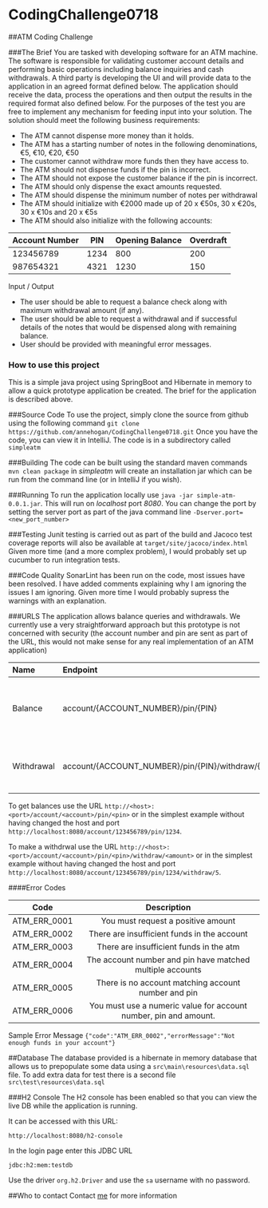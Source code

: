 # CodingChallenge0718

##ATM Coding Challenge 

###The Brief
You are tasked with developing software for an ATM machine. The software is responsible for validating customer account details and performing basic operations including balance inquiries and cash withdrawals.
A third party is developing the UI and will provide data to the application in an agreed format defined below. The application should receive the data, process the operations and then output the results in the required format also defined below. For the purposes of the test you are free to implement any mechanism for feeding input into your solution.
The solution should meet the following business requirements:
-	The ATM cannot dispense more money than it holds.
-	The ATM has a starting number of notes in the following denominations, €5, €10, €20, €50
-	The customer cannot withdraw more funds then they have access to.
-	The ATM should not dispense funds if the pin is incorrect.
-	The ATM should not expose the customer balance if the pin is incorrect.
-	The ATM should only dispense the exact amounts requested.
-	The ATM should dispense the minimum number of notes per withdrawal
-	The ATM should initialize with €2000 made up of 20 x €50s, 30 x €20s, 30 x €10s and 20 x €5s
-	The ATM should also initialize with the following accounts:

Account Number|PIN|Opening Balance|Overdraft
---|---|---|---|
123456789|1234|800|200
987654321|4321|1230|150

Input / Output
-	The user should be able to request a balance check along with maximum withdrawal amount (if any).
-	The user should be able to request a withdrawal and if successful details of the notes that would be dispensed along with remaining balance.
-	User should be provided with meaningful error messages.

### How to use this project
This is a simple java project using SpringBoot and Hibernate in memory to allow a 
quick prototype application be created. The brief for the application is described above.

###Source Code
To use the project, simply clone the source from github using the following command `git clone https://github.com/annehogan/CodingChallenge0718.git`
Once you have the code, you can view it in IntelliJ. The code is in a subdirectory called `simpleatm`

###Building
The code can be built using the standard maven commands
`mvn clean package` in _simpleatm_ will create an installation jar which can be run from the command line (or in IntelliJ if you wish). 

###Running
To run the application locally use `java -jar simple-atm-0.0.1.jar`. This will run on *localhost* port *8080*. 
You can change the port by setting the server port as part of the java command line
`-Dserver.port=<new_port_number>`

###Testing
Junit testing is carried out as part of the build and Jacoco test coverage reports will also be available at `target/site/jacoco/index.html`
Given more time (and a more complex problem), I would probably set up cucumber to run integration tests. 

###Code Quality
SonarLint has been run on the code, most issues have been resolved. I have added comments explaining why I am ignoring the issues I am ignoring. Given more time I would probably supress the warnings with an explanation.

###URLS
The application allows balance queries and withdrawals. We currently use a very straightforward approach but this prototype is not concerned with security (the account number and pin are sent as part of the URL, this would not make sense for any real implementation of an ATM application)

Name|Endpoint|Description|Sample Response
:---|:---|:---:|:---|
Balance|account/{ACCOUNT_NUMBER}/pin/{PIN}|Gets the balance and maximum overdraft for account matching ACCOUNT_NUMBER and PIN|`{"currentBalance":800,"maxWithdrawal":1000}`
Withdrawal|account/{ACCOUNT_NUMBER}/pin/{PIN}/withdraw/{AMOUNT}|Withdraws the AMOUNT from account matching ACCOUNT_NUMBER and PIN|`{"banknotePiles":[{"noteValue":50,"noteCount":20},{"noteValue":20,"noteCount":19}],"remainingBalance":-150}`


To get balances use the URL `http://<host>:<port>/account/<account>/pin/<pin>` or in the 
simplest example without having changed the host and port `http://localhost:8080/account/123456789/pin/1234`. 

To make a withdrwal use the URL `http://<host>:<port>/account/<account>/pin/<pin>/withdraw/<amount>` or in the 
simplest example without having changed the host and port `http://localhost:8080/account/123456789/pin/1234/withdraw/5`. 

####Error Codes

Code|Description
:---:|:---:|
ATM_ERR_0001|You must request a positive amount
ATM_ERR_0002|There are insufficient funds in the account
ATM_ERR_0003|There are insufficient funds in the atm
ATM_ERR_0004|The account number and pin have matched multiple accounts
ATM_ERR_0005|There is no account matching account number and pin
ATM_ERR_0006|You must use a numeric value for account number, pin and amount.

Sample Error Message
`{"code":"ATM_ERR_0002","errorMessage":"Not enough funds in your account"}`

##Database
The database provided is a hibernate in memory database that allows us to prepopulate some data using a `src\main\resources\data.sql` file. To add extra data for test there is a second file `src\test\resources\data.sql`

###H2 Console
The H2 console has been enabled so that you can view the live DB while the application is running. 

It can be accessed with this URL:

`http://localhost:8080/h2-console`

In the login page enter this JDBC URL 

`jdbc:h2:mem:testdb`

Use the driver `org.h2.Driver` and use the `sa` username with no password.

##Who to contact
Contact [me](mailto:annehogan.ie@gmail.com) for more information


